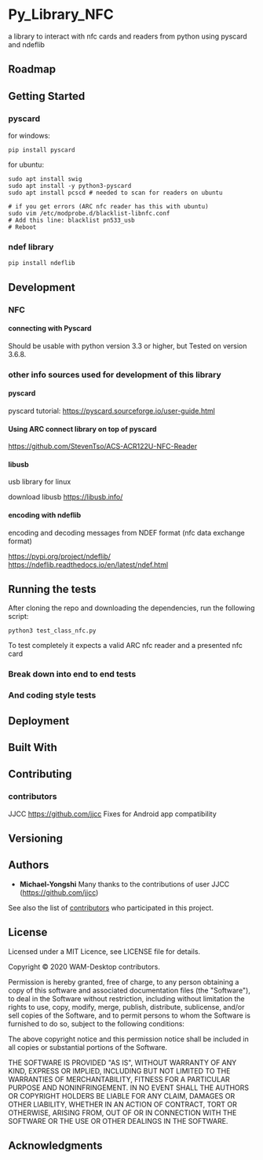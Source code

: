 # Py_Library_NFC
a library to interact with nfc cards and readers from python using pyscard and ndeflib

## Roadmap

## Getting Started
### pyscard
for windows:
```
pip install pyscard
```

for ubuntu:
```
sudo apt install swig
sudo apt install -y python3-pyscard
sudo apt install pcscd # needed to scan for readers on ubuntu

# if you get errors (ARC nfc reader has this with ubuntu)
sudo vim /etc/modprobe.d/blacklist-libnfc.conf
# Add this line: blacklist pn533_usb
# Reboot
```

### ndef library
```
pip install ndeflib
```

## Development

### NFC
#### connecting with Pyscard
Should be usable with python version 3.3 or higher, but Tested on version 3.6.8.

### other info sources used for development of this library
#### pyscard
pyscard tutorial: https://pyscard.sourceforge.io/user-guide.html

#### Using ARC connect library on top of pyscard
https://github.com/StevenTso/ACS-ACR122U-NFC-Reader

#### libusb
usb library for linux

download libusb
https://libusb.info/

#### encoding with ndeflib
encoding and decoding messages from NDEF format (nfc data exchange format)

https://pypi.org/project/ndeflib/
https://ndeflib.readthedocs.io/en/latest/ndef.html

## Running the tests
After cloning the repo and downloading the dependencies, run the following script:
```
python3 test_class_nfc.py
```

To test completely it expects a valid ARC nfc reader and a presented nfc card

### Break down into end to end tests



### And coding style tests



## Deployment



## Built With



## Contributing

### contributors
JJCC
https://github.com/jjcc
Fixes for Android app compatibility

## Versioning



## Authors

* **Michael-Yongshi** 
Many thanks to the contributions of user JJCC (https://github.com/jjcc)

See also the list of [contributors](https://github.com/your/project/contributors) who participated in this project.

## License

Licensed under a MIT Licence, see LICENSE file for details.

Copyright © 2020 WAM-Desktop contributors.

Permission is hereby granted, free of charge, to any person obtaining a copy of this software and associated documentation files (the "Software"), to deal in the Software without restriction, including without limitation the rights to use, copy, modify, merge, publish, distribute, sublicense, and/or sell copies of the Software, and to permit persons to whom the Software is furnished to do so, subject to the following conditions:

The above copyright notice and this permission notice shall be included in all copies or substantial portions of the Software.

THE SOFTWARE IS PROVIDED "AS IS", WITHOUT WARRANTY OF ANY KIND, EXPRESS OR IMPLIED, INCLUDING BUT NOT LIMITED TO THE WARRANTIES OF MERCHANTABILITY, FITNESS FOR A PARTICULAR PURPOSE AND NONINFRINGEMENT. IN NO EVENT SHALL THE AUTHORS OR COPYRIGHT HOLDERS BE LIABLE FOR ANY CLAIM, DAMAGES OR OTHER LIABILITY, WHETHER IN AN ACTION OF CONTRACT, TORT OR OTHERWISE, ARISING FROM, OUT OF OR IN CONNECTION WITH THE SOFTWARE OR THE USE OR OTHER DEALINGS IN THE SOFTWARE.

## Acknowledgments
